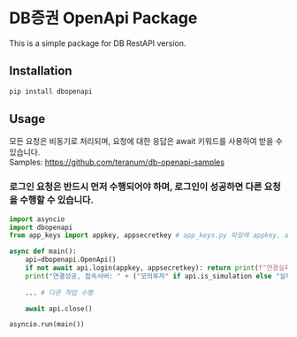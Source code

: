 ﻿# DB증권 OpenApi Package

This is a simple package for DB RestAPI version.

## Installation

```bash
pip install dbopenapi
```

## Usage
모든 요청은 비동기로 처리되며, 요청에 대한 응답은 await 키워드를 사용하여 받을 수 있습니다.
<BR/>
Samples: https://github.com/teranum/db-openapi-samples

### 로그인 요청은 반드시 먼저 수행되어야 하며, 로그인이 성공하면 다른 요청을 수행할 수 있습니다.
```python
import asyncio
import dbopenapi
from app_keys import appkey, appsecretkey # app_keys.py 파일에 appkey, appsecretkey 변수를 정의하고 사용하세요

async def main():
    api=dbopenapi.OpenApi()
    if not await api.login(appkey, appsecretkey): return print(f"연결실패: {api.last_message}")
    print("연결성공, 접속서버: " + ("모의투자" if api.is_simulation else "실투자"))
    
    ... # 다른 작업 수행

    await api.close()

asyncio.run(main())
```

